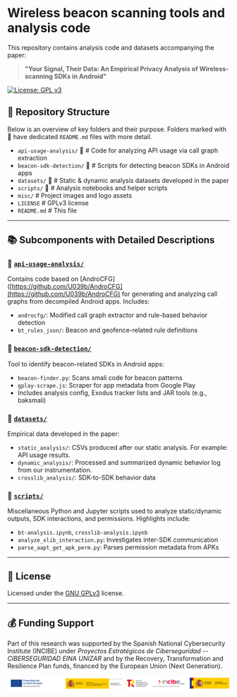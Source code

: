 # Wireless beacon scanning tools and analysis code

This repository contains analysis code and datasets accompanying the paper:

> **"Your Signal, Their Data: An Empirical Privacy Analysis of Wireless-scanning SDKs in Android"**

[![License: GPL v3](https://img.shields.io/badge/License-GPLv3-blue.svg)](https://www.gnu.org/licenses/gpl-3.0)

## 📁 Repository Structure

Below is an overview of key folders and their purpose. Folders marked with 📄 have dedicated `README.md` files with more detail.

- `api-usage-analysis/`       📄  # Code for analyzing API usage via call graph extraction
- `beacon-sdk-detection/`      📄  # Scripts for detecting beacon SDKs in Android apps
- `datasets/`                 📄  # Static & dynamic analysis datasets developed in the paper
- `scripts/`                   📄  # Analysis notebooks and helper scripts
- `misc/`                          # Project images and logo assets
- `LICENSE`                        # GPLv3 license
- `README.md`                     # This file

---

## 📚 Subcomponents with Detailed Descriptions

### 🔹 [`api-usage-analysis/`](api-usage-analysis/README.md)

Contains code based on [AndroCFG]([https://github.com/U039b/AndroCFG](https://github.com/U039b/AndroCFG) for generating and analyzing call graphs from decompiled Android apps. Includes:
- `androcfg/`: Modified call graph extractor and rule-based behavior detection
- `bt_rules_json/`: Beacon and geofence-related rule definitions

### 🔹 [`beacon-sdk-detection/`](beacon-sdk-detection/README.md)

Tool to identify beacon-related SDKs in Android apps:
- `beacon-finder.py`: Scans smali code for beacon patterns
- `gplay-scrape.js`: Scraper for app metadata from Google Play
- Includes analysis config, Exodus tracker lists and JAR tools (e.g., baksmali)

### 🔹 [`datasets/`](datasets/README.md)

Empirical data developed in the paper:
- `static_analysis/`: CSVs produced after our static analysis. For example: API usage results. 
- `dynamic_analysis/`: Processed and summarized dynamic behavior log from our instrumentation.
- `crosslib_analysis/`: SDK-to-SDK behavior data 

### 🔹 [`scripts/`](scripts/README.md)

Miscellaneous Python and Jupyter scripts used to analyze static/dynamic outputs, SDK interactions, and permissions. Highlights include:
- `bt-analysis.ipynb`, `crosslib-analysis.ipynb`
- `analyze_xlib_interaction.py`: Investigates inter-SDK communication
- `parse_aapt_get_apk_perm.py`: Parses permission metadata from APKs

---

## 🧾 License

Licensed under the  [GNU GPLv3](LICENSE) license.

---

## 💰 Funding Support

Part of this research was supported by the Spanish National Cybersecurity Institute (INCIBE) under <i>Proyectos Estratégicos de Ciberseguridad -- CIBERSEGURIDAD EINA UNIZAR</i> and by the Recovery, Transformation and Resilience Plan funds, financed by the European Union (Next Generation).

![Funding logo](misc/images/INCIBE_logos.jpg)
